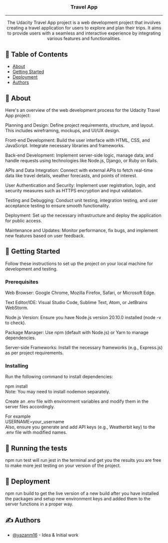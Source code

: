 <p align="center">
  <a href="" rel="noopener"></a>
</p>

<h3 align="center">Travel App</h3>

<div align="center">



</div>

---



<p align="center"> The Udacity Travel App project is a web development project that involves creating a travel application for users to explore and plan their trips. It aims to provide users with a seamless and interactive experience by integrating various features and functionalities.
    <br> 
</p>

## 📝 Table of Contents

- [About](#about)
- [Getting Started](#getting_started)
- [Deployment](#deployment)
- [Authors](#authors)

## 🧐 About <a name = "about"></a>

Here's an overview of the web development process for the Udacity Travel App project:

Planning and Design: Define project requirements, structure, and layout. This includes wireframing, mockups, and UI/UX design.

Front-end Development: Build the user interface with HTML, CSS, and JavaScript. Integrate necessary libraries and frameworks.

Back-end Development: Implement server-side logic, manage data, and handle requests using technologies like Node.js, Django, or Ruby on Rails.

APIs and Data Integration: Connect with external APIs to fetch real-time data like travel details, weather forecasts, and points of interest.

User Authentication and Security: Implement user registration, login, and security measures such as HTTPS encryption and input validation.

Testing and Debugging: Conduct unit testing, integration testing, and user acceptance testing to ensure smooth functionality.

Deployment: Set up the necessary infrastructure and deploy the application for public access.

Maintenance and Updates: Monitor performance, fix bugs, and implement new features based on user feedback.

## 🏁 Getting Started <a name = "getting_started"></a>

Follow these instructions to set up the project on your local machine for development and testing.
### Prerequisites

Web Browser: Google Chrome, Mozilla Firefox, Safari, or Microsoft Edge.

Text Editor/IDE: Visual Studio Code, Sublime Text, Atom, or JetBrains WebStorm.

Node.js Version: Ensure you have Node.js version 20.10.0 installed (node -v to check).

Package Manager: Use npm (default with Node.js) or Yarn to manage dependencies.

Server-side Frameworks: Install the necessary frameworks (e.g., Express.js) as per project requirements.
### Installing

Run the following command to install dependencies:

npm install  
Note: You may need to install nodemon separately.

Create an .env file with environment variables and modify them in the server files accordingly.

For example  
USERNAME=your_username  
Also, ensure you generate and add API keys (e.g., Weatherbit key) to the .env file with modified names.

## 🔧 Running the tests <a name = "tests"></a>

npm run test will run jest in the terminal and get you the results
you are free to make more jest testing on your version of the project.

## 🚀 Deployment <a name = "deployment"></a>

npm run build to get the live version of a new build after you have installed the packages and setup new environment keys and added them to the server functions in a proper way.

## ✍️ Authors <a name = "authors"></a>

- [@yazanm16](https://github.com/yazanm16) - Idea & Initial work
